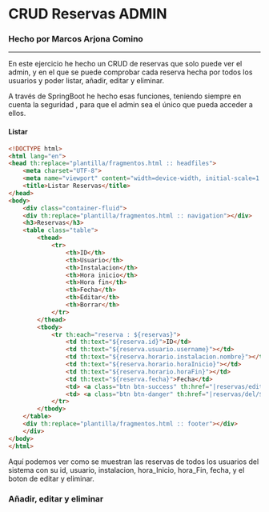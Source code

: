 # CRUD Reservas ADMIN

### Hecho por Marcos Arjona Comino

---

En este ejercicio he hecho un CRUD de reservas que solo puede ver el admin,
 y en el que se puede comprobar cada reserva hecha por todos los usuarios y 
 poder listar, añadir, editar y eliminar.

A través de SpringBoot he hecho esas funciones, teniendo siempre en cuenta la
 seguridad , para que el admin sea el único que pueda acceder a ellos.

#### Listar

```html
<!DOCTYPE html>
<html lang="en">
<head th:replace="plantilla/fragmentos.html :: headfiles">
    <meta charset="UTF-8">
    <meta name="viewport" content="width=device-width, initial-scale=1.0">
    <title>Listar Reservas</title>
</head>
<body>
    <div class="container-fluid">    
    <div th:replace="plantilla/fragmentos.html :: navigation"></div>
    <h3>Reservas</h3>
    <table class="table">
        <thead>
            <tr>
                <th>ID</th>
                <th>Usuario</th>
                <th>Instalacion</th>
                <th>Hora inicio</th>
                <th>Hora fin</th>
                <th>Fecha</th>
                <th>Editar</th>
                <th>Borrar</th>
            </tr>
        </thead>
        <tbody>
            <tr th:each="reserva : ${reservas}">
                <td th:text="${reserva.id}">ID</td>
                <td th:text="${reserva.usuario.username}"></td>
                <td th:text="${reserva.horario.instalacion.nombre}"></td>
                <td th:text="${reserva.horario.horaInicio}"></td>
                <td th:text="${reserva.horario.horaFin}"></td>
                <td th:text="${reserva.fecha}">Fecha</td>
                <td> <a class="btn btn-success" th:href="|reservas/edit/${reserva.id}|"> editar </a> </td>
                <td> <a class="btn btn-danger" th:href="|reservas/del/${reserva.id}|"> borrar </a> </td>
            </tr>            
        </tbody>
    </table>
    <div th:replace="plantilla/fragmentos.html :: footer"></div>
    </div>
</body>
</html>
```

Aquí podemos ver como se muestran las reservas de todos los usuarios
 del sistema con su id, usuario, instalacion, hora_Inicio, hora_Fin, fecha, 
y el boton de editar y eliminar.


### Añadir, editar y eliminar
